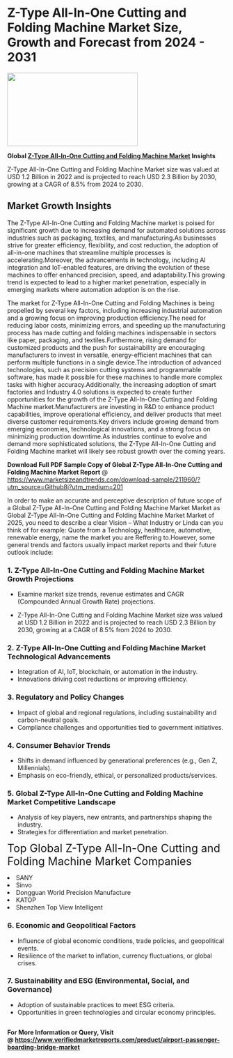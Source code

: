 <H1>Z-Type All-In-One Cutting and Folding Machine Market Size, Growth and Forecast from 2024 - 2031</H1><img class="aligncenter size-medium wp-image-584254" src="https://thirdeyenews.in/wp-content/uploads/2024/09/Global-Market-Research-300x168.jpeg" alt="" width="300" height="168" /><p><strong>Global&nbsp;<a href="https://www.marketsizeandtrends.com/download-sample/211960/?utm_source=Github8j?utm_medium=201">Z-Type All-In-One Cutting and Folding Machine Market</a> Insights</strong></p><p>Z-Type All-In-One Cutting and Folding Machine Market size was valued at USD 1.2 Billion in 2022 and is projected to reach USD 2.3 Billion by 2030, growing at a CAGR of 8.5% from 2024 to 2030.</p><p><h2>Market Growth Insights</h2> <p>The Z-Type All-In-One Cutting and Folding Machine market is poised for significant growth due to increasing demand for automated solutions across industries such as packaging, textiles, and manufacturing.As businesses strive for greater efficiency, flexibility, and cost reduction, the adoption of all-in-one machines that streamline multiple processes is accelerating.Moreover, the advancements in technology, including AI integration and IoT-enabled features, are driving the evolution of these machines to offer enhanced precision, speed, and adaptability.This growing trend is expected to lead to a higher market penetration, especially in emerging markets where automation adoption is on the rise.</p> <p>The market for Z-Type All-In-One Cutting and Folding Machines is being propelled by several key factors, including increasing industrial automation and a growing focus on improving production efficiency.The need for reducing labor costs, minimizing errors, and speeding up the manufacturing process has made cutting and folding machines indispensable in sectors like paper, packaging, and textiles.Furthermore, rising demand for customized products and the push for sustainability are encouraging manufacturers to invest in versatile, energy-efficient machines that can perform multiple functions in a single device.The introduction of advanced technologies, such as precision cutting systems and programmable software, has made it possible for these machines to handle more complex tasks with higher accuracy.Additionally, the increasing adoption of smart factories and Industry 4.0 solutions is expected to create further opportunities for the growth of the Z-Type All-In-One Cutting and Folding Machine market.Manufacturers are investing in R&D to enhance product capabilities, improve operational efficiency, and deliver products that meet diverse customer requirements.Key drivers include growing demand from emerging economies, technological innovations, and a strong focus on minimizing production downtime.As industries continue to evolve and demand more sophisticated solutions, the Z-Type All-In-One Cutting and Folding Machine market will likely see robust growth over the coming years.</p> <p><span class=""><strong>Download Full PDF Sample Copy of Global Z-Type All-In-One Cutting and Folding Machine Market Report</strong> @ <a href="https://www.marketsizeandtrends.com/download-sample/211960/?utm_source=Github8j?utm_medium=201" target="_blank">https://www.marketsizeandtrends.com/download-sample/211960/?utm_source=Github8j?utm_medium=201</a></span></p><p>In order to make an accurate and perceptive description of future scope of a Global&nbsp;Z-Type All-In-One Cutting and Folding Machine Market Market as Global&nbsp;Z-Type All-In-One Cutting and Folding Machine Market Market of 2025, you need to describe a clear Vision &ndash; What Industry or Linda can you think of for example: Quote from a Technology, healthcare, automotive, renewable energy, name the market you are Reffering to.However, some general trends and factors usually impact market reports and their future outlook include:</p><h3>1.&nbsp;<strong>Z-Type All-In-One Cutting and Folding Machine Market Growth Projections</strong></h3><ul><li>Examine market size trends, revenue estimates and CAGR (Compounded Annual Growth Rate) projections.</li><li><p>Z-Type All-In-One Cutting and Folding Machine Market size was valued at USD 1.2 Billion in 2022 and is projected to reach USD 2.3 Billion by 2030, growing at a CAGR of 8.5% from 2024 to 2030.</p></li></ul><h3>2.&nbsp;<strong>Z-Type All-In-One Cutting and Folding Machine Market Technological Advancements</strong></h3><ul><li>Integration of AI, IoT, blockchain, or automation in the industry.</li><li>Innovations driving cost reductions or improving efficiency.</li></ul><h3>3.&nbsp;<strong>Regulatory and Policy Changes</strong></h3><ul><li>Impact of global and regional regulations, including sustainability and carbon-neutral goals.</li><li>Compliance challenges and opportunities tied to government initiatives.</li></ul><h3>4.&nbsp;<strong>Consumer Behavior Trends</strong></h3><ul><li>Shifts in demand influenced by generational preferences (e.g., Gen Z, Millennials).</li><li>Emphasis on eco-friendly, ethical, or personalized products/services.</li></ul><h3>5.&nbsp;<strong>Global Z-Type All-In-One Cutting and Folding Machine Market Competitive Landscape</strong></h3><ul><li>Analysis of key players, new entrants, and partnerships shaping the industry.</li><li>Strategies for differentiation and market penetration.</li></ul><p data-pm-slice="1 1 []"><span style="color: inherit; font-family: inherit; font-size: 25px;">Top Global Z-Type All-In-One Cutting and Folding Machine Market Companies</span></p><div class="" data-test-id=""><p><li>SANY</li><li> Sinvo</li><li> Dongguan World Precision Manufacture</li><li> KATOP</li><li> Shenzhen Top View Intelligent</li></p></div><h3>6.&nbsp;<strong>Economic and Geopolitical Factors</strong></h3><ul><li>Influence of global economic conditions, trade policies, and geopolitical events.</li><li>Resilience of the market to inflation, currency fluctuations, or global crises.</li></ul><h3>7.&nbsp;<strong>Sustainability and ESG (Environmental, Social, and Governance)</strong></h3><ul><li>Adoption of sustainable practices to meet ESG criteria.</li><li>Opportunities in green technologies and circular economy principles.</li></ul><h2><strong style="font-size: 14px;">For More Information or Query, Visit @&nbsp;</strong><a style="background-color: #ffffff; font-size: 14px;" href="https://www.marketsizeandtrends.com/report/z-type-all-in-one-cutting-and-folding-machine-market/" target="_blank">https://www.verifiedmarketreports.com/product/airport-passenger-boarding-bridge-market</a></h2>